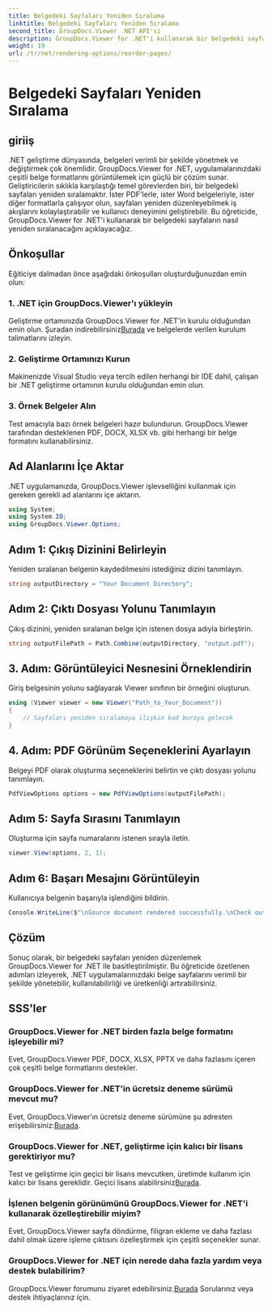 ```yaml
---
title: Belgedeki Sayfaları Yeniden Sıralama
linktitle: Belgedeki Sayfaları Yeniden Sıralama
second_title: GroupDocs.Viewer .NET API'si
description: GroupDocs.Viewer for .NET'i kullanarak bir belgedeki sayfaları nasıl yeniden sıralayacağınızı öğrenin. Kusursuz belge yönetimi için adım adım eğitimimizi izleyin.
weight: 19
url: /tr/net/rendering-options/reorder-pages/
---
```


# Belgedeki Sayfaları Yeniden Sıralama

## giriiş
.NET geliştirme dünyasında, belgeleri verimli bir şekilde yönetmek ve değiştirmek çok önemlidir. GroupDocs.Viewer for .NET, uygulamalarınızdaki çeşitli belge formatlarını görüntülemek için güçlü bir çözüm sunar. Geliştiricilerin sıklıkla karşılaştığı temel görevlerden biri, bir belgedeki sayfaları yeniden sıralamaktır. İster PDF'lerle, ister Word belgeleriyle, ister diğer formatlarla çalışıyor olun, sayfaları yeniden düzenleyebilmek iş akışlarını kolaylaştırabilir ve kullanıcı deneyimini geliştirebilir. Bu öğreticide, GroupDocs.Viewer for .NET'i kullanarak bir belgedeki sayfaların nasıl yeniden sıralanacağını açıklayacağız.
## Önkoşullar
Eğiticiye dalmadan önce aşağıdaki önkoşulları oluşturduğunuzdan emin olun:
### 1. .NET için GroupDocs.Viewer'ı yükleyin
 Geliştirme ortamınızda GroupDocs.Viewer for .NET'in kurulu olduğundan emin olun. Şuradan indirebilirsiniz[Burada](https://releases.groupdocs.com/viewer/net/) ve belgelerde verilen kurulum talimatlarını izleyin.
### 2. Geliştirme Ortamınızı Kurun
Makinenizde Visual Studio veya tercih edilen herhangi bir IDE dahil, çalışan bir .NET geliştirme ortamının kurulu olduğundan emin olun.
### 3. Örnek Belgeler Alın
Test amacıyla bazı örnek belgeleri hazır bulundurun. GroupDocs.Viewer tarafından desteklenen PDF, DOCX, XLSX vb. gibi herhangi bir belge formatını kullanabilirsiniz.

## Ad Alanlarını İçe Aktar
.NET uygulamanızda, GroupDocs.Viewer işlevselliğini kullanmak için gereken gerekli ad alanlarını içe aktarın.

```csharp
using System;
using System.IO;
using GroupDocs.Viewer.Options;
```
## Adım 1: Çıkış Dizinini Belirleyin
Yeniden sıralanan belgenin kaydedilmesini istediğiniz dizini tanımlayın.
```csharp
string outputDirectory = "Your Document Directory";
```
## Adım 2: Çıktı Dosyası Yolunu Tanımlayın
Çıkış dizinini, yeniden sıralanan belge için istenen dosya adıyla birleştirin.
```csharp
string outputFilePath = Path.Combine(outputDirectory, "output.pdf");
```
## 3. Adım: Görüntüleyici Nesnesini Örneklendirin
Giriş belgesinin yolunu sağlayarak Viewer sınıfının bir örneğini oluşturun.
```csharp
using (Viewer viewer = new Viewer("Path_to_Your_Document"))
{
    // Sayfaları yeniden sıralamaya ilişkin kod buraya gelecek
}
```
## 4. Adım: PDF Görünüm Seçeneklerini Ayarlayın
Belgeyi PDF olarak oluşturma seçeneklerini belirtin ve çıktı dosyası yolunu tanımlayın.
```csharp
PdfViewOptions options = new PdfViewOptions(outputFilePath);
```
## Adım 5: Sayfa Sırasını Tanımlayın
Oluşturma için sayfa numaralarını istenen sırayla iletin.
```csharp
viewer.View(options, 2, 1);
```
## Adım 6: Başarı Mesajını Görüntüleyin
Kullanıcıya belgenin başarıyla işlendiğini bildirin.
```csharp
Console.WriteLine($"\nSource document rendered successfully.\nCheck output in {outputDirectory}.");
```

## Çözüm
Sonuç olarak, bir belgedeki sayfaları yeniden düzenlemek GroupDocs.Viewer for .NET ile basitleştirilmiştir. Bu öğreticide özetlenen adımları izleyerek, .NET uygulamalarınızdaki belge sayfalarını verimli bir şekilde yönetebilir, kullanılabilirliği ve üretkenliği artırabilirsiniz.
## SSS'ler
### GroupDocs.Viewer for .NET birden fazla belge formatını işleyebilir mi?
Evet, GroupDocs.Viewer PDF, DOCX, XLSX, PPTX ve daha fazlasını içeren çok çeşitli belge formatlarını destekler.
### GroupDocs.Viewer for .NET'in ücretsiz deneme sürümü mevcut mu?
 Evet, GroupDocs.Viewer'ın ücretsiz deneme sürümüne şu adresten erişebilirsiniz:[Burada](https://releases.groupdocs.com/).
### GroupDocs.Viewer for .NET, geliştirme için kalıcı bir lisans gerektiriyor mu?
 Test ve geliştirme için geçici bir lisans mevcutken, üretimde kullanım için kalıcı bir lisans gereklidir. Geçici lisans alabilirsiniz[Burada](https://purchase.groupdocs.com/temporary-license/).
### İşlenen belgenin görünümünü GroupDocs.Viewer for .NET'i kullanarak özelleştirebilir miyim?
Evet, GroupDocs.Viewer sayfa döndürme, filigran ekleme ve daha fazlası dahil olmak üzere işleme çıktısını özelleştirmek için çeşitli seçenekler sunar.
### GroupDocs.Viewer for .NET için nerede daha fazla yardım veya destek bulabilirim?
 GroupDocs.Viewer forumunu ziyaret edebilirsiniz.[Burada](https://forum.groupdocs.com/c/viewer/9) Sorularınız veya destek ihtiyaçlarınız için.